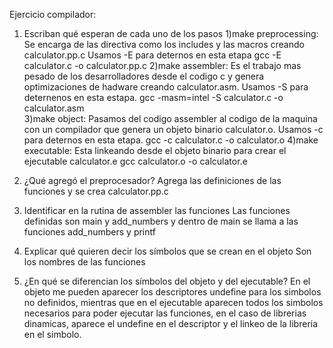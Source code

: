 Ejercicio compilador:

1. Escriban qué esperan de cada uno de los pasos
1)make preprocessing:
Se encarga de las directiva como los includes y las macros creando calculator.pp.c
Usamos -E para deternos en esta etapa
gcc -E calculator.c -o calculator.pp.c
2)make assembler:
Es el trabajo mas pesado de los desarrolladores desde el codigo c y genera optimizaciones de hadware creando calculator.asm. 
Usamos -S para deternenos en esta estapa.
gcc -masm=intel -S calculator.c -o calculator.asm  
3)make object:
Pasamos del codigo assembler al codigo de la maquina con un compilador que genera un objeto binario calculator.o.
Usamos -c para deternos en esta etapa.
gcc -c calculator.c -o calculator.o
4)make executable:
Esta linkeando desde el objeto binario para crear el ejecutable calculator.e
gcc calculator.o -o calculator.e

2. ¿Qué agregó el preprocesador?
Agrega las definiciones de las funciones y se crea calculator.pp.c

3. Identificar en la rutina de assembler las funciones
Las funciones definidas son main y add_numbers y dentro de main se llama a las funciones add_numbers y printf

4. Explicar qué quieren decir los símbolos que se crean en el objeto
Son los nombres de las funciones

5. ¿En qué se diferencian los símbolos del objeto y del ejecutable?
En el objeto me pueden aparecer los descriptores undefine para los simbolos no definidos, mientras que en el ejecutable aparecen todos los simbolos necesarios para poder ejecutar las funciones, en el caso de librerias dinamicas, aparece el undefine en el descriptor y el linkeo de la libreria en el simbolo. 
